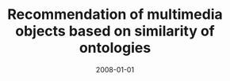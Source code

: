 ---
# Documentation: https://wowchemy.com/docs/managing-content/

title: Recommendation of multimedia objects based on similarity of ontologies
subtitle: ''
summary: ''
authors:
- kazienko
- Katarzyna Musiał
- Krzysztof Juszczyszyn
tags: []
categories: []
date: '2008-01-01'
lastmod: 2022-10-07T05:49:06Z
featured: false
draft: false

# Featured image
# To use, add an image named `featured.jpg/png` to your page's folder.
# Focal points: Smart, Center, TopLeft, Top, TopRight, Left, Right, BottomLeft, Bottom, BottomRight.
image:
  caption: ''
  focal_point: ''
  preview_only: false

# Projects (optional).
#   Associate this post with one or more of your projects.
#   Simply enter your project's folder or file name without extension.
#   E.g. `projects = ["internal-project"]` references `content/project/deep-learning/index.md`.
#   Otherwise, set `projects = []`.
projects: []
publishDate: '2022-10-07T05:49:05.230621Z'
publication_types:
- '2'
abstract: ''
publication: '*Lecture Notes in Computer Science. Lecture Notes in Artificial Intelligence*'
doi: 10.1007/978-3-540-85563-7_29
---